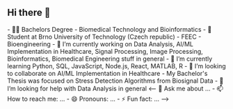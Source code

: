 ## Hi there 👋


<!--**bombyrakety/bombyrakety** is a ✨ _special_ ✨ repository because its `README.md` (this file) appears on your GitHub profile.--!>

- 👨‍🎓 Bachelors Degree - Biomedical Technology and Bioinformatics


- 🏫 Student at Brno University of Technology (Czech republic) - FEEC - Bioengineering


- 🔭 I’m currently working on Data Analysis, AI/ML Implementation in Healthcare, Signal Processing, Image Processing, Bioinformatics, Biomedical Engineering stuff in general


- 🌱 I’m currently learning Python, SQL, JavaScript, Node.js, React, MATLAB, R  


- 👯 I’m looking to collaborate on AI/ML Implementation in Healthcare - My Bachelor's Thesis was focused on Stress Detection Algorithms from Biosignal Data


- 🤔 I’m looking for help with Data Analysis in general


<-- 💬 Ask me about ...
- 📫 How to reach me: ...
- 😄 Pronouns: ...
- ⚡ Fun fact: ...
-->

